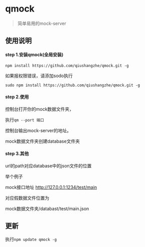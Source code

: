 # qmock

> 简单易用的mock-server

## 使用说明

#### step 1.安装qmock(全局安装)

```
npm install https://github.com/qiushangzhe/qmock.git -g
```

如果报权限错误，请添加sodo执行

```
sudo npm install https://github.com/qiushangzhe/qmock.git -g
```
#### step 2.使用

控制台打开你的mock数据文件夹，

执行``qm --port 端口``

控制台输出mock-server的地址。

mock数据文件夹创建database文件夹

#### step 3.其他

url的path对应database中的json文件的位置

举个例子

mock接口地址
http://127.0.0.1:1234/test/main

对应假数据文件位置为

mock数据文件夹/databast/test/main.json

## 更新

执行``npm update qmock -g``
